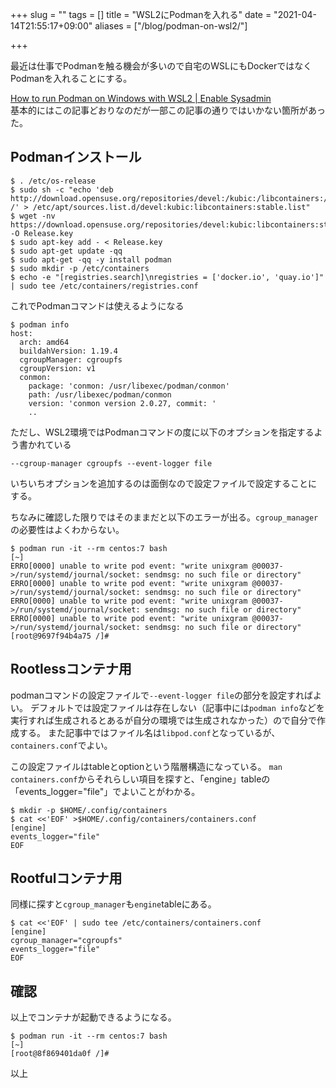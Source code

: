 +++
slug = ""
tags = []
title = "WSL2にPodmanを入れる"
date = "2021-04-14T21:55:17+09:00"
aliases = ["/blog/podman-on-wsl2/"]

+++

最近は仕事でPodmanを触る機会が多いので自宅のWSLにもDockerではなくPodmanを入れることにする。

<!--more-->

[How to run Podman on Windows with WSL2 | Enable Sysadmin](https://www.redhat.com/sysadmin/podman-windows-wsl2)  
基本的にはこの記事どおりなのだが一部この記事の通りではいかない箇所があった。


## Podmanインストール

``` shell
$ . /etc/os-release
$ sudo sh -c "echo 'deb http://download.opensuse.org/repositories/devel:/kubic:/libcontainers:/stable/x${NAME}_${VERSION_ID}/ /' > /etc/apt/sources.list.d/devel:kubic:libcontainers:stable.list"
$ wget -nv https://download.opensuse.org/repositories/devel:kubic:libcontainers:stable/x${NAME}_${VERSION_ID}/Release.key -O Release.key
$ sudo apt-key add - < Release.key
$ sudo apt-get update -qq
$ sudo apt-get -qq -y install podman
$ sudo mkdir -p /etc/containers
$ echo -e "[registries.search]\nregistries = ['docker.io', 'quay.io']" | sudo tee /etc/containers/registries.conf
```

これでPodmanコマンドは使えるようになる

``` shell
$ podman info
host:
  arch: amd64
  buildahVersion: 1.19.4
  cgroupManager: cgroupfs
  cgroupVersion: v1
  conmon:
    package: 'conmon: /usr/libexec/podman/conmon'
    path: /usr/libexec/podman/conmon
    version: 'conmon version 2.0.27, commit: '
    ..
```

ただし、WSL2環境ではPodmanコマンドの度に以下のオプションを指定するよう書かれている

```
--cgroup-manager cgroupfs --event-logger file
```

いちいちオプションを追加するのは面倒なので設定ファイルで設定することにする。

ちなみに確認した限りではそのままだと以下のエラーが出る。`cgroup_manager`の必要性はよくわからない。

``` shell
$ podman run -it --rm centos:7 bash                                                                                                                          [~]
ERRO[0000] unable to write pod event: "write unixgram @00037->/run/systemd/journal/socket: sendmsg: no such file or directory"
ERRO[0000] unable to write pod event: "write unixgram @00037->/run/systemd/journal/socket: sendmsg: no such file or directory"
ERRO[0000] unable to write pod event: "write unixgram @00037->/run/systemd/journal/socket: sendmsg: no such file or directory"
ERRO[0000] unable to write pod event: "write unixgram @00037->/run/systemd/journal/socket: sendmsg: no such file or directory"
[root@9697f94b4a75 /]#
```

## Rootlessコンテナ用

podmanコマンドの設定ファイルで`--event-logger file`の部分を設定すればよい。
デフォルトでは設定ファイルは存在しない（記事中には`podman info`などを実行すれば生成されるとあるが自分の環境では生成されなかった）ので自分で作成する。
また記事中ではファイル名は`libpod.conf`となっているが、`containers.conf`でよい。

この設定ファイルはtableとoptionという階層構造になっている。
`man containers.conf`からそれらしい項目を探すと、「engine」tableの「events_logger="file"」でよいことがわかる。

``` shell
$ mkdir -p $HOME/.config/containers
$ cat <<'EOF' >$HOME/.config/containers/containers.conf
[engine]
events_logger="file"
EOF
```

## Rootfulコンテナ用

同様に探すと`cgroup_manager`も`engine`tableにある。

``` shell
$ cat <<'EOF' | sudo tee /etc/containers/containers.conf
[engine]
cgroup_manager="cgroupfs"
events_logger="file"
EOF
```

## 確認

以上でコンテナが起動できるようになる。

``` shell
$ podman run -it --rm centos:7 bash                                                                                                                          [~]
[root@8f869401da0f /]#
```

以上

